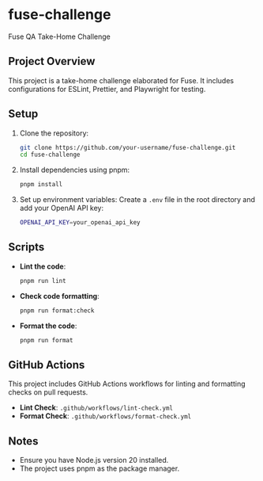 # fuse-challenge

Fuse QA Take-Home Challenge

## Project Overview

This project is a take-home challenge elaborated for Fuse. It includes configurations for ESLint, Prettier, and Playwright for testing.

## Setup

1. Clone the repository:

   ```sh
   git clone https://github.com/your-username/fuse-challenge.git
   cd fuse-challenge
   ```

2. Install dependencies using pnpm:

   ```sh
   pnpm install
   ```

3. Set up environment variables:
   Create a `.env` file in the root directory and add your OpenAI API key:
   ```sh
   OPENAI_API_KEY=your_openai_api_key
   ```

## Scripts

- **Lint the code**:

  ```sh
  pnpm run lint
  ```

- **Check code formatting**:

  ```sh
  pnpm run format:check
  ```

- **Format the code**:
  ```sh
  pnpm run format
  ```

## GitHub Actions

This project includes GitHub Actions workflows for linting and formatting checks on pull requests.

- **Lint Check**: `.github/workflows/lint-check.yml`
- **Format Check**: `.github/workflows/format-check.yml`

## Notes

- Ensure you have Node.js version 20 installed.
- The project uses pnpm as the package manager.
